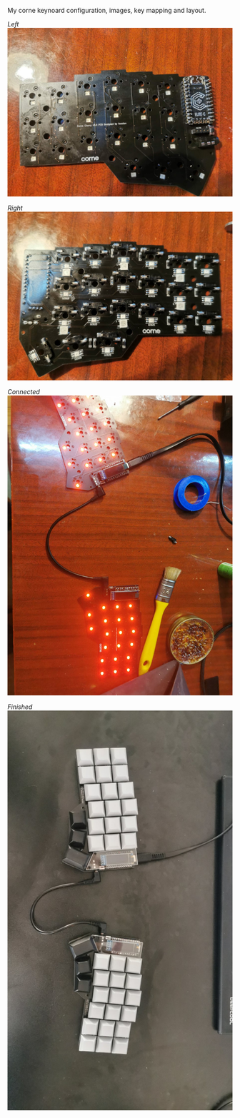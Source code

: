 My corne keynoard configuration, images, key mapping and layout.

*Left*
![some image](img1.jpg)


*Right*
![some image](img2.jpg)


*Connected*
![some image](img3.jpg)


*Finished*
![some image](img4.jpg)

